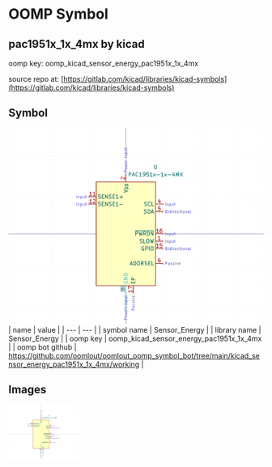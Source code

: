 # OOMP Symbol  
## pac1951x_1x_4mx  by kicad  
  
oomp key: oomp_kicad_sensor_energy_pac1951x_1x_4mx  
  
source repo at: [https://gitlab.com/kicad/libraries/kicad-symbols](https://gitlab.com/kicad/libraries/kicad-symbols)  
## Symbol  
  
[![working.png](working_600.png)](working.png)  
| name | value | 
| --- | --- | 
| symbol name | Sensor_Energy | 
| library name | Sensor_Energy | 
| oomp key | oomp_kicad_sensor_energy_pac1951x_1x_4mx | 
| oomp bot github | https://github.com/oomlout/oomlout_oomp_symbol_bot/tree/main/kicad_sensor_energy_pac1951x_1x_4mx/working | 
## Images  
  
[![working.png](working_140.png)](working.png)  
